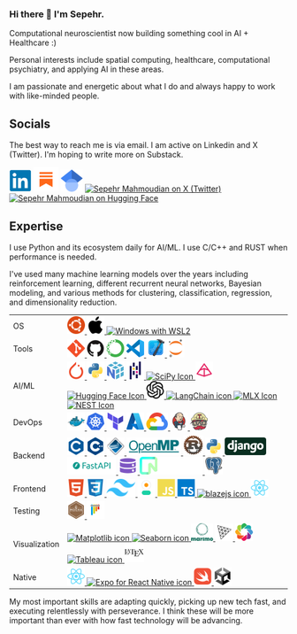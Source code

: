 ### Hi there 👋 I'm Sepehr. 

Computational neuroscientist now building something cool in AI + Healthcare :) 

Personal interests include spatial computing, healthcare, computational psychiatry, and applying AI in these areas. 

I am passionate and energetic about what I do and always happy to work with like-minded people. 

## Socials

The best way to reach me is via email. I am active on Linkedin and X (Twitter). I'm hoping to write more on Substack.

[<img src='https://raw.githubusercontent.com/devicons/devicon/master/icons/linkedin/linkedin-original.svg' alt='Sepehr Mahmoudian on LinkedIn' height='40'>](https://www.linkedin.com/in/sepehr-mahmoudian-99367516/)
[<img src='https://github.com/sepehrmn/sepehrmn/blob/main/pics/substack.png' alt='Sepehr Mahmoudian on Substack' width='45' height='45'>](https://substack.com/@thetorus)
[<img src='https://github.com/sepehrmn/sepehrmn/blob/main/pics/google-scholar.png' alt='Sepehr Mahmoudian on Google Scholar' height='40'>](https://scholar.google.com/citations?user=t3PSg8kAAAAJ)
[<img src='https://about.twitter.com/content/dam/about-twitter/x/brand-toolkit/logo-black.png.twimg.1920.png' alt='Sepehr Mahmoudian on X (Twitter)' height='37' width='37'>](https://twitter.com/SepehrMN) 
[<img src='https://huggingface.co/datasets/huggingface/brand-assets/resolve/main/hf-logo.svg' alt='Sepehr Mahmoudian on Hugging Face' width='45' height='45'>](https://huggingface.co/TheTorus)

## Expertise

I use Python and its ecosystem daily for AI/ML. I use C/C++ and RUST when performance is needed. 

I've used many machine learning models over the years including reinforcement learning, different recurrent neural networks, Bayesian modeling, and various methods for clustering, classification, regression, and dimensionality reduction.

<table>
<tbody>
<tr>
    <td>OS</td>
    <td>
        <a href="https://Ubuntu.com/" title="Linux / Ubuntu">
            <img src='https://github.com/sepehrmn/sepehrmn/blob/main/pics/ubuntu-plain.svg' alt='Linux Ubuntu' height='32'>
        <a href="https://developer.apple.com/macos/" title="MacOS">
            <img src='https://raw.githubusercontent.com/devicons/devicon/master/icons/apple/apple-original.svg' alt='MacOS' height='32'>
        <a href="https://learn.microsoft.com/en-us/windows/wsl/" title="Windows with WSL2">
            <img src='https://learn.microsoft.com/en-us/windows/images/wsl-icon.png' alt='Windows with WSL2' height='32'>
        </a>
    </td>
</tr>
<tr>
    <td>Tools</td>
    <td>
        <a href="https://git-scm.org" title="git">
            <img src='https://raw.githubusercontent.com/devicons/devicon/master/icons/git/git-original.svg' alt='git icon' height='32'>
        </a>
        <a href="https://github.com" title="GitHub">
            <img src='https://raw.githubusercontent.com/devicons/devicon/master/icons/github/github-original.svg' alt='GitHub icon' height='32'>
        </a>
        <a href="https://www.anaconda.org" title="Anaconda">
            <img src='https://raw.githubusercontent.com/devicons/devicon/master/icons/anaconda/anaconda-original.svg' alt='Anaconda Icon' height='32'>
        </a>
        <a href="https://code.visualstudio.com" title="Visual Studio Code">
            <img src='https://raw.githubusercontent.com/devicons/devicon/master/icons/vscode/vscode-original.svg' alt='Visual Studio Code Icon' height='32'>
        </a>
        <a href="https://developer.apple.com/xcode/" title="Xcode">
            <img src='https://raw.githubusercontent.com/devicons/devicon/master/icons/xcode/xcode-original.svg' alt='Xcode Icon' height='34'>
        </a>
        <a href="https://jupyter.org" title="Jupyter">
            <img src='https://raw.githubusercontent.com/devicons/devicon/master/icons/jupyter/jupyter-original.svg' alt='Jupyter Icon' height='32'>
        </a>
    </td>
</tr>

<tr>
    <td>AI/ML</td>
    <td>
        <a href="https://github.com/pytorch/pytorch" title="PyTorch">
            <img src='https://raw.githubusercontent.com/devicons/devicon/master/icons/pytorch/pytorch-original.svg' alt='PyTorch Icon' height='32'>
        </a>
        <a href="https://python.org" title="Python">
            <img src='https://raw.githubusercontent.com/devicons/devicon/master/icons/python/python-original.svg' alt='Python icon' height='32'>
        </a>
        <a href="https://numpy.org" title="Numpy">
            <img src='https://raw.githubusercontent.com/devicons/devicon/master/icons/numpy/numpy-original.svg' alt='Numpy icon' height='32'>
        </a>
        <a href="https://pandas.pydata.org" title="Pandas">
            <img src='https://raw.githubusercontent.com/devicons/devicon/master/icons/pandas/pandas-original.svg' alt='Pandas Icon' height='32'>
        </a> 
        <a href="https://scipy.org/" title="SciPy">
            <img src='https://github.com/scipy/scipy.org/blob/main/static/images/logo.svg' alt='SciPy Icon' height='32'>
        </a> 
        <a href="https://docs.pydantic.dev/latest/" title="Pydantic">
            <img src='https://github.com/sepehrmn/sepehrmn/blob/main/pics/pydantic-icon.png' alt='Pydantic' height='32'>
        </a> 
        <a href="https://huggingface.co" title="Hugging Face Transformers">
            <img src='https://huggingface.co/datasets/huggingface/brand-assets/resolve/main/hf-logo.svg' alt='Hugging Face Icon' height='32'>
        </a>   
        <a href="https://openai.com/blog/openai-api" title="OpenAI APIs">
            <img src='https://github.com/sepehrmn/sepehrmn/blob/main/pics/openai-logomark.svg' alt='OpenAI icon' height='32'>
        </a> 
        <a href="https://github.com/langchain-ai/langchain" title="LangChain">
            <img src='https://avatars.githubusercontent.com/u/126733545' alt='LangChain icon' height='32'>
        </a> 
        <a href="https://github.com/ml-explore" title="MLX">
            <img src='https://ml-explore.github.io/mlx/build/html/_static/mlx_logo.png' alt='MLX Icon' height='32'>
        </a> 
        <a href="https://nest-simulator.org" title="NEST Spiking Neural Network Simulator">
            <img src='https://nest-simulator.org/downloads/wiki/nest-wiki-main-page.png' alt='NEST Icon' height='32'>
        </a> 
    </td>    
</tr> 


<tr>
    <td>DevOps</td>
    <td>
        <a href="https://Docker.com" title="Docker">
            <img src='https://raw.githubusercontent.com/devicons/devicon/master/icons/docker/docker-original.svg' alt='Dockerr icon' height='32'>
        </a>
        <a href="https://kubernetes.io" title="Kubernetes">
            <img src='https://raw.githubusercontent.com/devicons/devicon/master/icons/kubernetes/kubernetes-plain.svg' alt='Kubernetes icon' height='32'>
        </a>
        </a>
        <a href="https://www.terraform.io" title="Terraform">
            <img src='https://github.com/sepehrmn/sepehrmn/blob/main/pics/terraform.svg' alt='Terraform icon' height='32'>
        </a>
        <a href="https://azure.microsoft.com/" title="Azure">
            <img src='https://raw.githubusercontent.com/devicons/devicon/master/icons/azure/azure-original.svg' alt='Azure icon' height='32'>
        </a>     
        <a href="https://cloud.google.com" title="GCP">
            <img src='https://github.com/sepehrmn/sepehrmn/blob/main/pics/gcp-icon.svg' alt='GCP icon' height='32'>
        </a>    
        <a href="https://www.jenkins.io" title="Jenkins"> 
            <img src='https://raw.githubusercontent.com/devicons/devicon/master/icons/jenkins/jenkins-original.svg' alt='Jenkins icon' height='32'>
        </a>
        <a href="https://www.travis-ci.com" title="Travis-CI"> 
            <img src='https://github.com/sepehrmn/sepehrmn/blob/main/pics/travis-ci-icon.svg' alt='Travis-CI icon' height='32'>
        </a>
    </td>
</tr>

<tr>
    <td>Backend</td>
    <td>     
        <a href="https://www.w3schools.com/c/index.php" title="C">
            <img src='https://raw.githubusercontent.com/devicons/devicon/master/icons/c/c-plain.svg' alt='C icon' height='32'>
        </a> 
        <a href="https://cplusplus.com" title="C++">
            <img src='https://raw.githubusercontent.com/devicons/devicon/master/icons/cplusplus/cplusplus-plain.svg' alt='C++ icon' height='32'>
        </a> 
        <a href="https://www.open-mpi.org" title="OpenMPI"> 
            <img src='https://github.com/sepehrmn/sepehrmn/blob/main/pics/openmpi-icon.png' alt='OpenMPI icon' height='32'>
        </a>
        <a href="https://www.openmp.org" title="OpenMP"> 
            <img src='https://github.com/sepehrmn/sepehrmn/blob/main/pics/openmp-icon.png' alt='OpenMP icon' height='32'>
        </a>
        <a href="https://www.rust-lang.org" title="Rust">
            <img src='https://github.com/sepehrmn/sepehrmn/blob/main/pics/rust-plain.png' alt='Rust icon' height='36'>
        </a> 
        <a href="https://python.org" title="Python">
            <img src='https://raw.githubusercontent.com/devicons/devicon/master/icons/python/python-original.svg' alt='Python icon' height='32'>
        </a>
        <a href="https://www.djangoproject.com" title="django">
            <img src='https://github.com/sepehrmn/sepehrmn/blob/main/pics/django-icon.svg' alt='django icon' height='32'>
        </a>
        <a href="https://fastapi.tiangolo.com" title="FastAPI">
            <img src='https://github.com/sepehrmn/sepehrmn/blob/main/pics/fastapi-icon.png' alt='FastAPI icon' height='32'>
        </a>
        <a href="https://sqlmodel.tiangolo.com" title="SQLModel">
            <img src='https://github.com/sepehrmn/sepehrmn/blob/main/pics/sqlmodel-icon.svg' alt='SQLModel icon' height='32'>
        </a>
        <a href="https://neon.tech" title="Neon">
            <img src='https://github.com/sepehrmn/sepehrmn/blob/main/pics/neon-icon.svg' alt='Neon icon' height='32'>
        </a>
        <a href="https://www.postgresql.org/" title="postgreSQL">
            <img src='https://raw.githubusercontent.com/devicons/devicon/master/icons/postgresql/postgresql-original.svg' alt='postgreSQL icon' height='32'>
        </a>
    </td> 
</tr>
<tr>
    <td>Frontend</td>
    <td>
        <a href="https://developer.mozilla.org/en-US/docs/Glossary/HTML5" title="HTML 5">
            <img src='https://raw.githubusercontent.com/devicons/devicon/master/icons/html5/html5-plain.svg' alt='HTML Icon' height='32'>
        </a>
        <a href="https://www.w3.org/Style/CSS/" title="CSS">
            <img src='https://raw.githubusercontent.com/devicons/devicon/master/icons/css3/css3-original.svg' alt='CSS Icon' height='32'>
        </a>
        <a href="https://tailwindcss.com" title="Tailwind CSS">
            <img src='https://github.com/sepehrmn/sepehrmn/blob/main/pics/tailwindcss-icon.svg' alt='Tailwind CSS Icon' height='32'>
        </a>
        <a href="https://daisyui.com" title="daisyUI">
            <img src='https://github.com/sepehrmn/sepehrmn/blob/main/pics/daisyui-icon.svg' alt='daisyUI Icon' height='32'>
        </a>
        <a href="https://developer.mozilla.org/en-US/docs/Web/JavaScript" title="JavaScript">
            <img src='https://raw.githubusercontent.com/devicons/devicon/master/icons/javascript/javascript-plain.svg' alt='JavaScript' height='32'>
        </a>
        <a href="https://www.typescriptlang.org" title="TypeScript">
            <img src='https://raw.githubusercontent.com/devicons/devicon/master/icons/typescript/typescript-plain.svg' alt='TypeScript' height='32'>
        </a>
        <a href="https://blazejs.org" title="Blaze JS">
            <img src='https://cdn.rawgit.com/meteor/blaze/master/images/logo.svg' alt='blazejs icon' height='32'>
        </a>
        <a href="https://react.dev" title="React">
            <img src='https://raw.githubusercontent.com/devicons/devicon/master/icons/react/react-original.svg' alt='React icon' height='32'>
        </a>
    </td>
</tr>
<tr>
    <td>Testing</td>
    <td>
        <a href="https://mochajs.org/" title="Mocha">
            <img src='https://raw.githubusercontent.com/devicons/devicon/master/icons/mocha/mocha-plain.svg' alt='Mocha icon' height='32'>
        </a>
        <a href="https://pytest.org" title="Pytest">
            <img src='https://raw.githubusercontent.com/devicons/devicon/master/icons/pytest/pytest-original.svg' alt='Pytest icon' height='32'>
        </a>
    </td>
</tr>
<tr>
    <td>Visualization</td>
    <td>
        <a href="https://pypi.org/project/matplotlib/" title="Matplotlib">
            <img src='https://upload.wikimedia.org/wikipedia/commons/0/01/Created_with_Matplotlib-logo.svg' alt='Matplotlib icon' height='32'>
        </a>
        <a href="https://seaborn.pydata.org/" title="Seaborn">
            <img src='https://raw.githubusercontent.com/mwaskom/seaborn/master/doc/_static/logo-mark-darkbg.svg' alt='Seaborn icon' height='32'>
        </a>
        <a href="https://marimo.io/" title="Marimo">
            <img src='https://github.com/sepehrmn/sepehrmn/blob/main/pics/marimo-icon.svg' alt='Marimo icon' height='32'>
        </a>
        <a href="https://threejs.org" title="Three.js">
            <img src='https://raw.githubusercontent.com/devicons/devicon/master/icons/threejs/threejs-original.svg' alt='Three.JS icon' height='32'>
        </a>
        <a href="https://bokeh.org" title="Bokeh">
            <img src='https://github.com/sepehrmn/sepehrmn/blob/main/pics/bokeh-icon.png' alt='Bokeh icon' height='32'>
        </a>
        <a href="https://www.tableau.com" title="Tableau">
            <img src='https://www.tableau.com/sites/default/files/2022-04/TableauLogo_RGB.png' alt='Tableau icon' height='32'>
        </a>
        <a href="https://www.latex-project.org" title="LaTeX">
            <img src='https://raw.githubusercontent.com/devicons/devicon/master/icons/latex/latex-original.svg' alt='LaTeX icon' height='36'>
        </a>
    </td>
</tr>
<tr>
    <td>Native</td>
    <td>
        <a href="https://reactnative.dev/" title="React Native">
            <img src='https://raw.githubusercontent.com/devicons/devicon/master/icons/react/react-original.svg' alt='React Native icon' height='32'>
        </a>
        <a href="https://expo.dev/" title="Expo for React Native">
            <img src='https://github.com/expo/expo/raw/main/.github/resources/banner.png' alt='Expo for React Native icon' height='32'>
        </a>
        <a href="https://developer.apple.com/swift/" title="Swift">
            <img src='https://github.com/devicons/devicon/blob/master/icons/swift/swift-original.svg' alt='Swift icon' height='32'>
        </a>
        <a href="https://www.unity.com/" title="Unity for Spatial Computing">
            <img src='https://raw.githubusercontent.com/devicons/devicon/master/icons/unity/unity-original.svg' alt='Unity icon' height='32'>
        </a>
    </td>
</tr>
</tbody>
</table>

 My most important skills are adapting quickly, picking up new tech fast, and executing relentlessly with perseverance. I think these will be more important than ever with how fast technology will be advancing.
